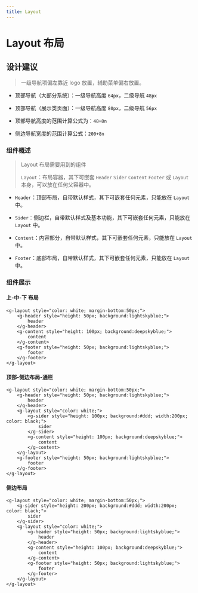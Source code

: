 ```yaml
---
title: Layout
---
```


# Layout 布局

## 设计建议

> 一级导航项偏左靠近 logo 放置，辅助菜单偏右放置。

* 顶部导航（大部分系统）：一级导航高度 `64px`，二级导航 `48px`


* 顶部导航（展示类页面）：一级导航高度 `80px`，二级导航 `56px`


* 顶部导航高度的范围计算公式为：`48+8n`


* 侧边导航宽度的范围计算公式：`200+8n`

### 组件概述

> Layout 布局需要用到的组件
>
> `Layout`：布局容器，其下可嵌套 `Header` `Sider` `Content` `Footer` 或 `Layout` 本身，可以放在任何父容器中。

* `Header`：顶部布局，自带默认样式，其下可嵌套任何元素，只能放在 `Layout` 中。


* `Sider`：侧边栏，自带默认样式及基本功能，其下可嵌套任何元素，只能放在 `Layout` 中。


* `Content`：内容部分，自带默认样式，其下可嵌套任何元素，只能放在 `Layout` 中。


* `Footer`：底部布局，自带默认样式，其下可嵌套任何元素，只能放在 `Layout` 中。

### 组件展示

#### 上-中-下 布局

```
<g-layout style="color: white; margin-bottom:50px;">
    <g-header style="height: 50px; background:lightskyblue;">
        header
    </g-header>
    <g-content style="height: 100px; background:deepskyblue;">
        content
    </g-content>
    <g-footer style="height: 50px; background:lightskyblue;">
        footer
    </g-footer>
</g-layout>
```

#### 顶部-侧边布局-通栏

```
<g-layout style="color: white; margin-bottom:50px;">
    <g-header style="height: 50px; background:lightskyblue;">
        header
    </g-header>
    <g-layout style="color: white;">
        <g-sider style="height: 100px; background:#ddd; width:200px; color: black;">
            sider
        </g-sider>
        <g-content style="height: 100px; background:deepskyblue;">
            content
        </g-content>
    </g-layout>
    <g-footer style="height: 50px; background:lightskyblue;">
        footer
    </g-footer>
</g-layout>
```

#### 侧边布局

```
<g-layout style="color: white; margin-bottom:50px;">
    <g-sider style="height: 200px; background:#ddd; width:200px; color: black;">
        sider
    </g-sider>
    <g-layout style="color: white;">
        <g-header style="height: 50px; background:lightskyblue;">
            header
        </g-header>
        <g-content style="height: 100px; background:deepskyblue;">
            content
        </g-content>
        <g-footer style="height: 50px; background:lightskyblue;">
            footer
        </g-footer>
    </g-layout>
</g-layout>
```